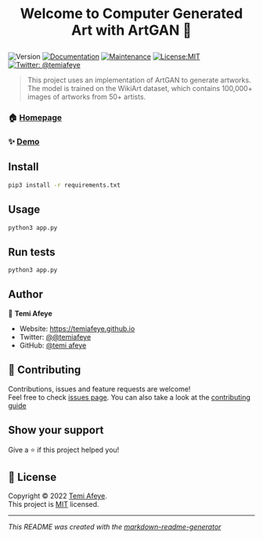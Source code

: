 <h1 align="center">

Welcome to Computer Generated Art with ArtGAN 👋

</h1>
<p>
<img alt="Version" src="https://img.shields.io/badge/version-0.0.1-blue.svg?cacheSeconds=2592000" />
<a href="hhttps://github.com/temiafeye/generative_ai/blob/main/README.md" target="_blank"><img alt="Documentation" src="https://img.shields.io/badge/documentation-yes-brightgreen.svg" /></a>
<a href="https://github.com/temiafeye/generative_ai/graphs/commit-activity" target="_blank"><img alt="Maintenance" src="https://img.shields.io/badge/Maintained%3F-yes-green.svg" /></a>
<a href="https://github.com/temiafeye/generative_ai/blob/main/LICENSE" target="_blank"><img alt="License:MIT" src="https://img.shields.io/badge/License-MIT-yellow.svg" /></a>
<a href="https://twitter.com/@temiafeye" target="_blank"><img alt="Twitter: @temiafeye" src="https://img.shields.io/twitter/follow/@temiafeye.svg?style=social" /></a>
</p>

> This project uses an implementation of ArtGAN to generate artworks. The model is trained on the WikiArt dataset, which contains 100,000+ images of artworks from 50+ artists.
### 🏠 [Homepage](https://github.com/temiafeye/generative_ai)
### ✨ [Demo](https://huggingface.co/spaces/temiafeye/digital_gallery)
## Install
```sh
pip3 install -r requirements.txt

```

## Usage
```sh
python3 app.py

```

## Run tests
```sh
python3 app.py

```

## Author
👤 **Temi Afeye**
* Website: https://temiafeye.github.io
* Twitter: [@@temiafeye](https://twitter.com/@temiafeye)
* GitHub: [@temi afeye](https://github.com/{github_username})




## 🤝 Contributing
Contributions, issues and feature requests are welcome!<br />Feel free to check [issues page](https://github.com/temiafeye/generative_ai/issues). You can also take a look at the [contributing guide](None)
## Show your support
Give a ⭐️ if this project helped you!

## 📝 License

Copyright © 2022 [Temi Afeye](https://github.com/temiafeye ).<br/>
This project is [MIT](https://github.com/temiafeye/generative_ai/blob/main/LICENSE) licensed.

---
_This README was created with the [markdown-readme-generator](https://github.com/pedroermarinho/markdown-readme-generator)_